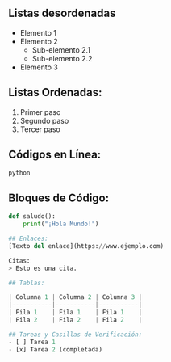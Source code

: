 ## Listas desordenadas 
- Elemento 1
- Elemento 2
  - Sub-elemento 2.1
  - Sub-elemento 2.2
- Elemento 3

## Listas Ordenadas:
1. Primer paso
2. Segundo paso
3. Tercer paso

## Códigos en Línea:
`python`

## Bloques de Código:
```python
def saludo():
    print("¡Hola Mundo!")

## Enlaces:
[Texto del enlace](https://www.ejemplo.com)

Citas:
> Esto es una cita.

## Tablas:

| Columna 1 | Columna 2 | Columna 3 |
|-----------|-----------|-----------|
| Fila 1    | Fila 1    | Fila 1    |
| Fila 2    | Fila 2    | Fila 2    |

## Tareas y Casillas de Verificación:
- [ ] Tarea 1
- [x] Tarea 2 (completada)

